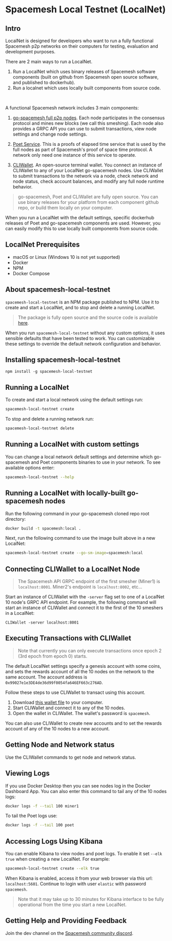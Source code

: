 # Spacemesh Local Testnet (LocalNet)

## Intro
LocalNet is designed for developers who want to run a fully functional Spacemesh p2p networks on their computers for testing, evaluation and development purposes.

There are 2 main ways to run a LocalNet.
1. Run a LocalNet which uses binary releases of Spacemesh software components (built on github from Spacemesh open source software, and published to dockerhub).
2. Run a localnet which uses locally built components from source code.

<br/>

A functional Spacemesh network includes 3 main components:
1. [go-spacemesh full p2p nodes](https://github.com/spacemeshos/go-spacemesh). Each node participates in the consensus protocol and mines new blocks (we call this smeshing). Each node also provides a GRPC API you can use to submit transactions, view node settings and change node settings.
1. [Poet Service](https://github.com/spacemeshos/poet). This is a proofs of elapsed time service that is used by the full nodes as part of Spacemesh's proof of space time protocol. A network only need one instance of this service to operate.

1. [CLIWallet](https://github.com/spacemeshos/cli-wallet). An open-source terminal wallet. You connect an instance of CLIWallet to any of your LocalNet go-spacemesh nodes. Use CLIWallet to submit transactions to the network via a node, check network and node status, check account balances, and modify any full node runtime behavior.

> go-spacemesh, Poet and CLIWallet are fully open source. You can use binary releases for your platform from each component github repo, or build them locally on your computer.

When you run a LocalNet with the default settings, specific dockerhub releases of Poet and go-spacemesh components are used. However, you can easily modify this to use locally built components from source code.

## LocalNet Prerequisites

- macOS or Linux (Windows 10 is not yet supported)
- Docker
- NPM
- Docker Compose

## About spacemesh-local-testnet

`spacemesh-local-testnet` is an NPM package published to NPM. Use it to create and start a LocalNet, and to stop and delete a running LocalNet.

> The package is fully open source and the source code is available [here](https://github.com/spacemeshos/local-testnet).

When you run `spacemesh-local-testnet` without any custom options, it uses sensible defaults that have been tested to work. You can customizable these settings to override the default network configuration and behavior.

## Installing spacemesh-local-testnet

```
npm install -g spacemesh-local-testnet
```

## Running a LocalNet

To create and start a local network using the default settings run:

```bash
spacemesh-local-testnet create
```

To stop and delete a running network run:

```bash
spacemesh-local-testnet delete
```

## Running a LocalNet with custom settings

You can change a local network default settings and determine which go-spacemesh and Poet components binaries to use in your network. To see available options enter:

```bash
spacemesh-local-testnet --help
```

## Running a LocalNet with locally-built go-spacemesh nodes

Run the following command in your go-spacemesh cloned repo root directory:

```bash
docker build -t spacemesh:local .
```

Next, run the following command to use the image built above in a new LocalNet:

```bash
spacemesh-local-testnet create --go-sm-image=spacemesh:local
```

## Connecting CLIWallet to a LocalNet Node

> The Spacemesh API GRPC endpoint of the first smesher (Miner1) is `localhost:8001`. Miner2's endpoint is `localhost:8002`, etc...

Start an instance of CLIWallet with the `-server` flag set to one of a LocalNet 10 node's GRPC API endpoint. For example, the following command will start an instance of CLIWallet and connect it to the first of the 10 smeshers in a LocalNet:

```
CLIWallet -server localhost:8001
```

## Executing Transactions with CLIWallet

> Note that currently you can only execute transactions once epoch 2 (3rd epoch from epoch 0) starts.

The default LocalNet settings specify a genesis account with some coins, and sets the rewards account of all the 10 nodes on the network to the same account. The account address is `0x99027e1e3DE4de36d99f0054fa646EF663c276AD`.

Follow these steps to use CLIWallet to transact using this account.

1. Download [this wallet file](https://raw.githubusercontent.com/spacemeshos/local-testnet/master/cli-wallet.json) to your computer.
1. Start CLIWallet and connect it to any of the 10 nodes.
1. Open the wallet in CLIWallet. The wallet's password is `spacemesh`.

You can also use CLIWallet to create new accounts and to set the rewards account of any of the 10 nodes to a new account.

## Getting Node and Network status
Use the CLIWallet commands to get node and network status.

## Viewing Logs

If you use Docker Desktop then you can see nodes log in the Docker Dashboard App. You can also enter this command to tail any of the 10 nodes logs:

```bash
docker logs -f --tail 100 miner1
```

To tail the Poet logs use:
```bash
docker logs -f --tail 100 poet
```

## Accessing Logs Using Kibana
You can enable Kibana to view nodes and poet logs.
To enable it set `--elk true` when creating a new LocalNet. For example:

```bash
spacemesh-local-testnet create --elk true
```

When Kibana is enabled, access it from your web browser via this url: `localhost:5601`. Continue to login with user `elastic` with password `spacemesh`.

> Note that it may take up to 30 minutes for Kibana interface to be fully operational from the time you start a new LocalNet.


## Getting Help and Providing Feedback
Join the dev channel on the [Spacemesh community discord](https://chat.spacemesh.io/).
